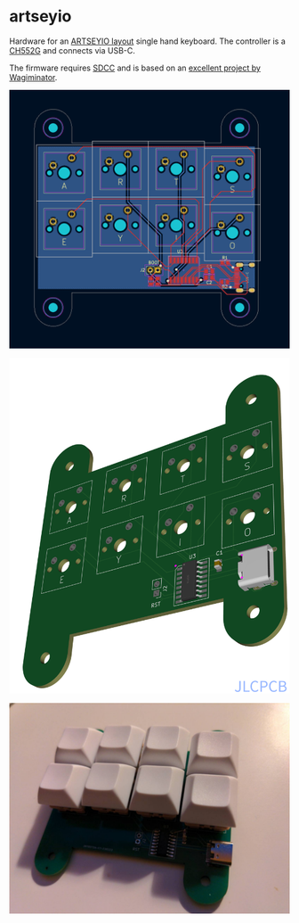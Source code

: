 # artseyio
Hardware for an [ARTSEYIO layout](https://artsey.io/) single hand keyboard. The controller is a [CH552G](https://raw.githubusercontent.com/WeActStudio/WeActStudio.CH552CoreBoard/master/Datasheet/CH552DS1_en.PDF) and connects via USB-C.

The firmware requires [SDCC](https://sdcc.sourceforge.net/) and is based on an [excellent project by Wagiminator](https://github.com/wagiminator/CH552-USB-Knob).

![](images/pcb_layout.png)

![](images/3d_view.png)

![](images/artseyio_complete.jpeg)
